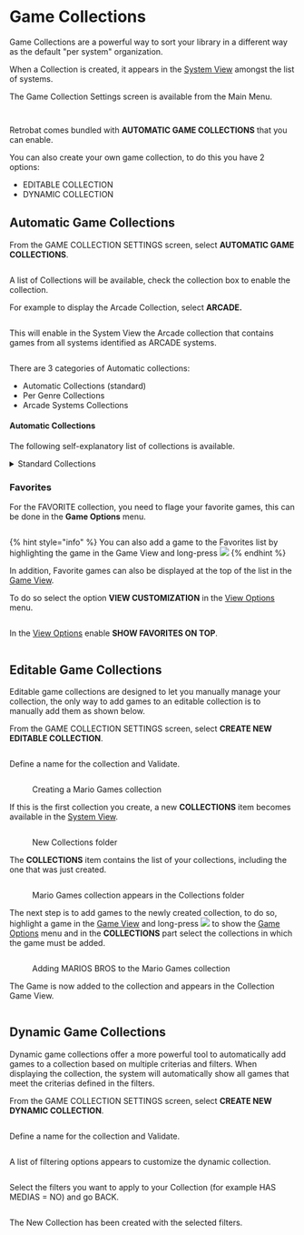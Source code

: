 # Game Collections

Game Collections are a powerful way to sort your library in a different way as the default "per system" organization.

When a Collection is created, it appears in the [System View](../navigation/system-view-and-game-view.md) amongst the list of systems.

The Game Collection Settings screen is available from the Main Menu.

<figure><img src="https://i.imgur.com/G4a0cSG.png" alt=""><figcaption></figcaption></figure>

<figure><img src="https://i.imgur.com/g1KYolO.png" alt=""><figcaption></figcaption></figure>

Retrobat comes bundled with **AUTOMATIC GAME COLLECTIONS** that you can enable.

You can also create your own game collection, to do this you have 2 options:

* EDITABLE COLLECTION
* DYNAMIC COLLECTION

## Automatic Game Collections

From the GAME COLLECTION SETTINGS screen, select **AUTOMATIC GAME COLLECTIONS**.

<figure><img src="https://i.imgur.com/gEMVjov.png" alt=""><figcaption></figcaption></figure>

A list of Collections will be available, check the collection box to enable the collection.

For example to display the Arcade Collection, select **ARCADE.**

<figure><img src="https://i.imgur.com/OIpc3Qc.png" alt=""><figcaption></figcaption></figure>

This will enable in the System View the Arcade collection that contains games from all systems identified as ARCADE systems.

<figure><img src="https://i.imgur.com/p4HVA3y.png" alt=""><figcaption></figcaption></figure>

There are 3 categories of Automatic collections:

* Automatic Collections (standard)
* Per Genre Collections
* Arcade Systems Collections

#### Automatic Collections

The following self-explanatory list of collections is available.

<details>

<summary>Standard Collections</summary>

ALL GAMES

LAST PLAYED

FAVORITES

2 PLAYERS

4 PLAYERS

NEVER PLAYED

RETROACHIEVEMENTS

ARCADE

VERTICAL GAMES

LIGHTGUN GAMES

</details>

### Favorites

For the FAVORITE collection, you need to flage your favorite games, this can be done in the **Game Options** menu.

<figure><img src="https://i.imgur.com/SDH2wuU.png" alt=""><figcaption></figcaption></figure>

{% hint style="info" %}
You can also add a game to the Favorites list by highlighting the game in the Game View and long-press ![](<../.gitbook/assets/image (3) (1) (2).png>)
{% endhint %}

In addition, Favorite games can also be displayed at the top of the list in the [Game View](../navigation/system-view-and-game-view.md).

To do so select the option **VIEW CUSTOMIZATION** in the [View Options](../navigation/view-options.md) menu.

<figure><img src="https://i.imgur.com/H2HTamx.png" alt=""><figcaption></figcaption></figure>

In the [View Options](../navigation/view-options.md) enable **SHOW FAVORITES ON TOP**.

<figure><img src="https://i.imgur.com/3FsvoDa.png" alt=""><figcaption></figcaption></figure>

## Editable Game Collections

Editable game collections are designed to let you manually manage your collection, the only way to add games to an editable collection is to manually add them as shown below.



From the GAME COLLECTION SETTINGS screen, select **CREATE NEW EDITABLE COLLECTION**.

<figure><img src="https://i.imgur.com/EMAdRtw.png" alt=""><figcaption></figcaption></figure>

Define a name for the collection and Validate.

<figure><img src="https://i.imgur.com/U6FOSuN.png" alt=""><figcaption><p>Creating a Mario Games collection</p></figcaption></figure>

If this is the first collection you create, a new **COLLECTIONS** item becomes available in the [System View](../navigation/system-view-and-game-view.md).

<figure><img src="https://i.imgur.com/Lz8ECAc.png" alt=""><figcaption><p>New Collections folder</p></figcaption></figure>

The **COLLECTIONS** item contains the list of your collections, including the one that was just created.

<figure><img src="https://i.imgur.com/AWmu3sN.png" alt=""><figcaption><p>Mario Games collection appears in the Collections folder</p></figcaption></figure>

The next step is to add games to the newly created collection, to do so, highlight a game in the [Game View](../navigation/system-view-and-game-view.md) and long-press ![](<../.gitbook/assets/image (1) (2) (1).png>) to show the [Game Options](../navigation/game-options.md) menu and in the **COLLECTIONS** part select the collections in which the game must be added.

<figure><img src="https://i.imgur.com/YNiR0a2.png" alt=""><figcaption><p>Adding MARIOS BROS to the Mario Games collection</p></figcaption></figure>

The Game is now added to the collection and appears in the Collection Game View.

<figure><img src="https://i.imgur.com/I4Rv2Fi.png" alt=""><figcaption></figcaption></figure>

## Dynamic Game Collections

Dynamic game collections offer a more powerful tool to automatically add games to a collection based on multiple criterias and filters. When displaying the collection, the system will automatically show all games that meet the criterias defined in the filters.



From the GAME COLLECTION SETTINGS screen, select **CREATE NEW DYNAMIC COLLECTION**.

<figure><img src="https://i.imgur.com/EMAdRtw.png" alt=""><figcaption></figcaption></figure>

Define a name for the collection and Validate.

<figure><img src="https://i.imgur.com/Jh64hK2.png" alt=""><figcaption></figcaption></figure>

A list of filtering options appears to customize the dynamic collection.

<figure><img src="https://i.imgur.com/BSdAkxP.png" alt=""><figcaption></figcaption></figure>

Select the filters you want to apply to your Collection (for example HAS MEDIAS = NO) and go BACK.

<figure><img src="https://i.imgur.com/YPKJwCn.png" alt=""><figcaption></figcaption></figure>

The New Collection has been created with the selected filters.

<figure><img src="https://i.imgur.com/2B5T6Oe.png" alt=""><figcaption></figcaption></figure>
